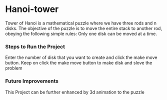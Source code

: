 # Hanoi-tower
Tower of Hanoi is a mathematical puzzle where we have three rods and n disks. The objective of the puzzle is to move the entire stack to another rod, obeying the following simple rules: Only one disk can be moved at a time.
### Steps to Run the Project
Enter the number of disk that you want to create and click the make move button. Keep on click the make move button to make disk and slove the problem 
### Future Improvements
This Project can be further enhanced by 3d animation to the puzzle
